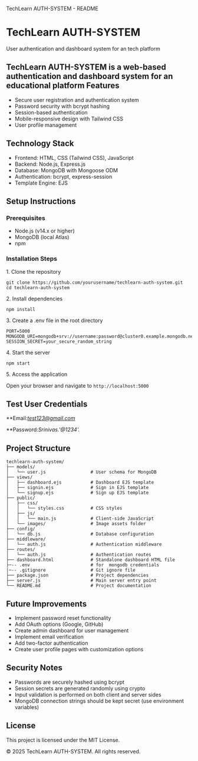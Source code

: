   TechLearn AUTH-SYSTEM - README  

TechLearn AUTH-SYSTEM
=====================

User authentication and dashboard system for an  tech platform

TechLearn AUTH-SYSTEM is a web-based authentication and dashboard system for an educational platform 
Features
--------

*   Secure user registration and authentication system
*   Password security with bcrypt hashing
*   Session-based authentication
*   Mobile-responsive design with Tailwind CSS
*   User profile management

Technology Stack
----------------

*   Frontend: HTML, CSS (Tailwind CSS), JavaScript
*   Backend: Node.js, Express.js
*   Database: MongoDB with Mongoose ODM
*   Authentication: bcrypt, express-session
*   Template Engine: EJS

Setup Instructions
------------------

### Prerequisites

*   Node.js (v14.x or higher)
*   MongoDB (local Atlas)
*   npm

### Installation Steps

1\. Clone the repository

    git clone https://github.com/yourusername/techlearn-auth-system.git
    cd techlearn-auth-system

2\. Install dependencies

    npm install

3\. Create a .env file in the root directory

    PORT=5000
    MONGODB_URI=mongodb+srv://username:password@cluster0.example.mongodb.net/techlearn
    SESSION_SECRET=your_secure_random_string

4\. Start the server

    npm start

5\. Access the application

Open your browser and navigate to `http://localhost:5000`

Test User Credentials
---------------------

**Email:*test123@gmail.com* 

**Password:*Srinivas.'@1234'.* 

Project Structure
-----------------

    techlearn-auth-system/
    ├── models/
    │   └── user.js                 # User schema for MongoDB
    ├── views/
    │   ├── dashboard.ejs           # Dashboard EJS template
    │   ├── signin.ejs              # Sign in EJS template
    │   └── signup.ejs              # Sign up EJS template
    ├── public/
    │   ├── css/
    │   │   └── styles.css          # CSS styles
    │   ├── js/
    │   │   └── main.js             # Client-side JavaScript
    │   └── images/                 # Image assets folder
    ├── config/
    │   └── db.js                   # Database configuration
    ├── middleware/
    │   └── auth.js                 # Authentication middleware
    ├── routes/
    │   └── auth.js                 # Authentication routes
    ├── dashboard.html              # Standalone dashboard HTML file
    ├─-- .env                       # for  mongodb credentials
    |─-- .gitignore                 # Git ignore file
    ├── package.json                # Project dependencies
    ├── server.js                   # Main server entry point
    └── README.md                   # Project documentation

Future Improvements
-------------------

*   Implement password reset functionality
*   Add OAuth options (Google, GitHub)
*   Create admin dashboard for user management
*   Implement email verification
*   Add two-factor authentication
*   Create user profile pages with customization options

Security Notes
--------------

*   Passwords are securely hashed using bcrypt
*   Session secrets are generated randomly using crypto
*   Input validation is performed on both client and server sides
*   MongoDB connection strings should be kept secret (use environment variables)

License
-------

This project is licensed under the MIT License.

© 2025 TechLearn AUTH-SYSTEM. All rights reserved.